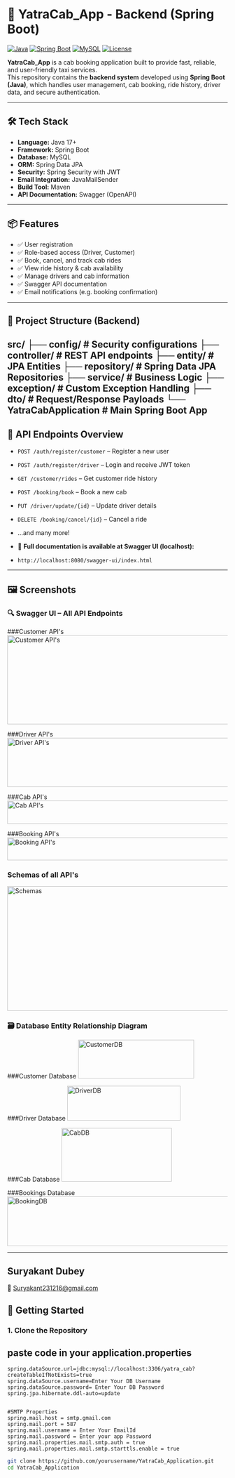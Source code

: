 # 🚖 YatraCab_App - Backend (Spring Boot)

[![Java](https://img.shields.io/badge/Java-17%2B-blue)](https://www.oracle.com/java/)
[![Spring Boot](https://img.shields.io/badge/Spring--Boot-3.x-brightgreen)](https://spring.io/projects/spring-boot)
[![MySQL](https://img.shields.io/badge/Database-MySQL-blue)](https://www.mysql.com/)
[![License](https://img.shields.io/badge/License-MIT-informational)](LICENSE)

**YatraCab_App** is a cab booking application built to provide fast, reliable, and user-friendly taxi services.  
This repository contains the **backend system** developed using **Spring Boot (Java)**, which handles user management, cab booking, ride history, driver data, and secure authentication.

---

## 🛠️ Tech Stack

- **Language:** Java 17+
- **Framework:** Spring Boot
- **Database:** MySQL
- **ORM:** Spring Data JPA
- **Security:** Spring Security with JWT
- **Email Integration:** JavaMailSender
- **Build Tool:** Maven
- **API Documentation:** Swagger (OpenAPI)

---

## 📦 Features

- ✅ User registration 
- ✅ Role-based access (Driver, Customer)
- ✅ Book, cancel, and track cab rides
- ✅ View ride history & cab availability
- ✅ Manage drivers and cab information
- ✅ Swagger API documentation
- ✅ Email notifications (e.g. booking confirmation)

---

## 📂 Project Structure (Backend)
src/
├── config/ # Security configurations
├── controller/ # REST API endpoints
├── entity/ # JPA Entities
├── repository/ # Spring Data JPA Repositories
├── service/ # Business Logic
├── exception/ # Custom Exception Handling
├── dto/ # Request/Response Payloads
└── YatraCabApplication # Main Spring Boot App
---

## 🔐 API Endpoints Overview

- `POST /auth/register/customer` – Register a new user
- `POST /auth/register/driver` – Login and receive JWT token
- `GET /customer/rides` – Get customer ride history
- `POST /booking/book` – Book a new cab
- `PUT /driver/update/{id}` – Update driver details
- `DELETE /booking/cancel/{id}` – Cancel a ride
- …and many more!

- 📘 **Full documentation is available at Swagger UI (localhost):**
- ```
  http://localhost:8080/swagger-ui/index.html
  ```

---

## 🖼️ Screenshots

### 🔍 Swagger UI – All API Endpoints

###Customer API's
<img width="743" height="203" alt="Customer API's" src="https://github.com/user-attachments/assets/ff6d311f-5c6a-4eda-b2e9-d3a12d698630" />

###Driver API's
<img width="719" height="112" alt="Driver API's" src="https://github.com/user-attachments/assets/773108d3-cbd9-4fb6-b5f0-e863439d24ef" />

###Cab API's
<img width="725" height="53" alt="Cab API's" src="https://github.com/user-attachments/assets/76832f2f-0a5a-409f-915f-30356db5e58a" />

###Booking API's
<img width="714" height="52" alt="Booking API's" src="https://github.com/user-attachments/assets/4504c849-7f38-4ad7-b9a2-45c331e2eefe" />

### Schemas of all API's
<img width="734" height="284" alt="Schemas" src="https://github.com/user-attachments/assets/2a910ff2-0788-425f-9262-86da763849ea" />




### 🗃️ Database Entity Relationship Diagram

###Customer Database
<img width="265" height="88" alt="CustomerDB" src="https://github.com/user-attachments/assets/ef2bac85-65ef-4c25-87f8-a9a6e14267b3" />

###Driver Database
<img width="259" height="79" alt="DriverDB" src="https://github.com/user-attachments/assets/9720792f-38c2-4b13-b0bd-351e6afceaed" />

###Cab Database
<img width="252" height="122" alt="CabDB" src="https://github.com/user-attachments/assets/1970976d-bb81-4dd3-adc4-926ea2a11f32" />

###Bookings Database
<img width="650" height="113" alt="BookingDB" src="https://github.com/user-attachments/assets/8e1c1434-fbda-42f3-bbf6-fd91f3c98858" />




  
---


## Suryakant Dubey
📧 Suryakant231216@gmail.com


## 🚀 Getting Started

### 1. Clone the Repository

## paste code in your application.properties
```
spring.dataSource.url=jdbc:mysql://localhost:3306/yatra_cab?createTableIfNotExists=true
spring.dataSource.username=Enter Your DB Username
spring.dataSource.password= Enter Your DB Password
spring.jpa.hibernate.ddl-auto=update


#SMTP Properties
spring.mail.host = smtp.gmail.com
spring.mail.port = 587
spring.mail.username = Enter Your EmailId
spring.mail.password = Enter your app Password
spring.mail.properties.mail.smtp.auth = true
spring.mail.properties.mail.smtp.starttls.enable = true
```



```bash
git clone https://github.com/yourusername/YatraCab_Application.git
cd YatraCab_Application
